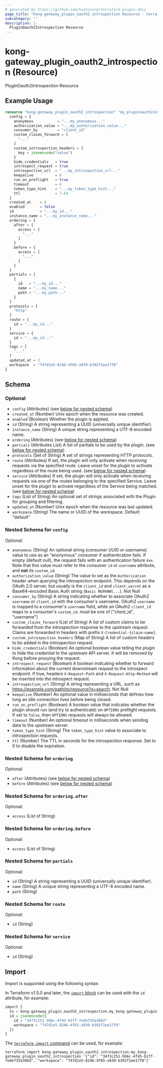 ```yaml
---
# generated by https://github.com/hashicorp/terraform-plugin-docs
page_title: "kong-gateway_plugin_oauth2_introspection Resource - terraform-provider-kong-gateway"
subcategory: ""
description: |-
  PluginOauth2Introspection Resource
---
```


# kong-gateway_plugin_oauth2_introspection (Resource)

PluginOauth2Introspection Resource

## Example Usage

```terraform
resource "kong-gateway_plugin_oauth2_introspection" "my_pluginoauth2introspection" {
  config = {
    anonymous           = "...my_anonymous..."
    authorization_value = "...my_authorization_value..."
    consumer_by         = "client_id"
    custom_claims_forward = [
      "..."
    ]
    custom_introspection_headers = {
      key = jsonencode("value")
    }
    hide_credentials   = true
    introspect_request = true
    introspection_url  = "...my_introspection_url..."
    keepalive          = 9
    run_on_preflight   = true
    timeout            = 4
    token_type_hint    = "...my_token_type_hint..."
    ttl                = 7.64
  }
  created_at    = 6
  enabled       = false
  id            = "...my_id..."
  instance_name = "...my_instance_name..."
  ordering = {
    after = {
      access = [
        "..."
      ]
    }
    before = {
      access = [
        "..."
      ]
    }
  }
  partials = [
    {
      id   = "...my_id..."
      name = "...my_name..."
      path = "...my_path..."
    }
  ]
  protocols = [
    "http"
  ]
  route = {
    id = "...my_id..."
  }
  service = {
    id = "...my_id..."
  }
  tags = [
    "..."
  ]
  updated_at = 3
  workspace  = "747d1e5-8246-4f65-a939-b392f1ee17f8"
}
```

<!-- schema generated by tfplugindocs -->
## Schema

### Optional

- `config` (Attributes) (see [below for nested schema](#nestedatt--config))
- `created_at` (Number) Unix epoch when the resource was created.
- `enabled` (Boolean) Whether the plugin is applied.
- `id` (String) A string representing a UUID (universally unique identifier).
- `instance_name` (String) A unique string representing a UTF-8 encoded name.
- `ordering` (Attributes) (see [below for nested schema](#nestedatt--ordering))
- `partials` (Attributes List) A list of partials to be used by the plugin. (see [below for nested schema](#nestedatt--partials))
- `protocols` (Set of String) A set of strings representing HTTP protocols.
- `route` (Attributes) If set, the plugin will only activate when receiving requests via the specified route. Leave unset for the plugin to activate regardless of the route being used. (see [below for nested schema](#nestedatt--route))
- `service` (Attributes) If set, the plugin will only activate when receiving requests via one of the routes belonging to the specified Service. Leave unset for the plugin to activate regardless of the Service being matched. (see [below for nested schema](#nestedatt--service))
- `tags` (List of String) An optional set of strings associated with the Plugin for grouping and filtering.
- `updated_at` (Number) Unix epoch when the resource was last updated.
- `workspace` (String) The name or UUID of the workspace. Default: "default"

<a id="nestedatt--config"></a>
### Nested Schema for `config`

Optional:

- `anonymous` (String) An optional string (consumer UUID or username) value to use as an “anonymous” consumer if authentication fails. If empty (default null), the request fails with an authentication failure `4xx`. Note that this value must refer to the consumer `id` or `username` attribute, and **not** its `custom_id`.
- `authorization_value` (String) The value to set as the `Authorization` header when querying the introspection endpoint. This depends on the OAuth 2.0 server, but usually is the `client_id` and `client_secret` as a Base64-encoded Basic Auth string (`Basic MG9hNWl...`). Not Null
- `consumer_by` (String) A string indicating whether to associate OAuth2 `username` or `client_id` with the consumer's username. OAuth2 `username` is mapped to a consumer's `username` field, while an OAuth2 `client_id` maps to a consumer's `custom_id`. must be one of ["client_id", "username"]
- `custom_claims_forward` (List of String) A list of custom claims to be forwarded from the introspection response to the upstream request. Claims are forwarded in headers with prefix `X-Credential-{claim-name}`.
- `custom_introspection_headers` (Map of String) A list of custom headers to be added in the introspection request.
- `hide_credentials` (Boolean) An optional boolean value telling the plugin to hide the credential to the upstream API server. It will be removed by Kong before proxying the request.
- `introspect_request` (Boolean) A boolean indicating whether to forward information about the current downstream request to the introspect endpoint. If true, headers `X-Request-Path` and `X-Request-Http-Method` will be inserted into the introspect request.
- `introspection_url` (String) A string representing a URL, such as https://example.com/path/to/resource?q=search. Not Null
- `keepalive` (Number) An optional value in milliseconds that defines how long an idle connection lives before being closed.
- `run_on_preflight` (Boolean) A boolean value that indicates whether the plugin should run (and try to authenticate) on `OPTIONS` preflight requests. If set to `false`, then `OPTIONS` requests will always be allowed.
- `timeout` (Number) An optional timeout in milliseconds when sending data to the upstream server.
- `token_type_hint` (String) The `token_type_hint` value to associate to introspection requests.
- `ttl` (Number) The TTL in seconds for the introspection response. Set to 0 to disable the expiration.


<a id="nestedatt--ordering"></a>
### Nested Schema for `ordering`

Optional:

- `after` (Attributes) (see [below for nested schema](#nestedatt--ordering--after))
- `before` (Attributes) (see [below for nested schema](#nestedatt--ordering--before))

<a id="nestedatt--ordering--after"></a>
### Nested Schema for `ordering.after`

Optional:

- `access` (List of String)


<a id="nestedatt--ordering--before"></a>
### Nested Schema for `ordering.before`

Optional:

- `access` (List of String)



<a id="nestedatt--partials"></a>
### Nested Schema for `partials`

Optional:

- `id` (String) A string representing a UUID (universally unique identifier).
- `name` (String) A unique string representing a UTF-8 encoded name.
- `path` (String)


<a id="nestedatt--route"></a>
### Nested Schema for `route`

Optional:

- `id` (String)


<a id="nestedatt--service"></a>
### Nested Schema for `service`

Optional:

- `id` (String)

## Import

Import is supported using the following syntax:

In Terraform v1.5.0 and later, the [`import` block](https://developer.hashicorp.com/terraform/language/import) can be used with the `id` attribute, for example:

```terraform
import {
  to = kong-gateway_plugin_oauth2_introspection.my_kong-gateway_plugin_oauth2_introspection
  id = jsonencode({
    id = "3473c251-5b6c-4f45-b1ff-7ede735a366d"
    workspace = "747d1e5-8246-4f65-a939-b392f1ee17f8"
  })
}
```

The [`terraform import` command](https://developer.hashicorp.com/terraform/cli/commands/import) can be used, for example:

```shell
terraform import kong-gateway_plugin_oauth2_introspection.my_kong-gateway_plugin_oauth2_introspection '{"id": "3473c251-5b6c-4f45-b1ff-7ede735a366d", "workspace": "747d1e5-8246-4f65-a939-b392f1ee17f8"}'
```
